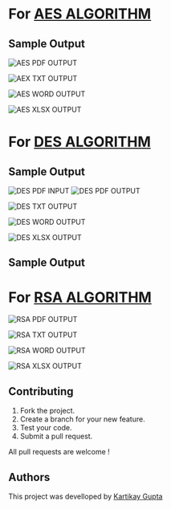 # For [AES ALGORITHM](https://github.com/Kartikay77/Resume/blob/main/information_audit/cryptogAES.java)

## Sample Output
![AES PDF OUTPUT](https://github.com/Kartikay77/Resume/blob/main/Analysis%20of%20AES%20%2CDES%20and%20RSA%20Algorithms%20on%20Various%20Multimedia%20Platforms/media/AES%20PDF%20CODE%20AND%20OUTPUT.JPG?raw=true)

![AEX TXT OUTPUT](https://github.com/Kartikay77/Resume/blob/main/Analysis%20of%20AES%20%2CDES%20and%20RSA%20Algorithms%20on%20Various%20Multimedia%20Platforms/media/AES%20TXT%20CODE%20AND%20OUTPUT.JPG?raw=true)

![AES WORD OUTPUT](https://github.com/Kartikay77/Resume/blob/main/Analysis%20of%20AES%20%2CDES%20and%20RSA%20Algorithms%20on%20Various%20Multimedia%20Platforms/media/AES%20WORD%20OUTPUT.JPG?raw=true)

![AES XLSX OUTPUT](https://github.com/Kartikay77/Resume/blob/main/Analysis%20of%20AES%20%2CDES%20and%20RSA%20Algorithms%20on%20Various%20Multimedia%20Platforms/media/AES%20XLSX%20OUTPUT.JPG?raw=true)


# For [DES ALGORITHM](https://github.com/Kartikay77/Resume/blob/main/information_audit/cryptogDES.java)

## Sample Output
![DES PDF INPUT](https://github.com/Kartikay77/Resume/blob/main/Analysis%20of%20AES%20%2CDES%20and%20RSA%20Algorithms%20on%20Various%20Multimedia%20Platforms/media/DES%20PDF%20CODE.JPG?raw=true)
![DES PDF OUTPUT](https://github.com/Kartikay77/Resume/blob/main/Analysis%20of%20AES%20%2CDES%20and%20RSA%20Algorithms%20on%20Various%20Multimedia%20Platforms/media/DES%20PDF%20OUTPUT.JPG?raw=true)

![DES TXT OUTPUT](https://github.com/Kartikay77/Resume/blob/main/Analysis%20of%20AES%20%2CDES%20and%20RSA%20Algorithms%20on%20Various%20Multimedia%20Platforms/media/DES%20TXT%20OUTPUT.JPG?raw=true)

![DES WORD OUTPUT](https://github.com/Kartikay77/Resume/blob/main/Analysis%20of%20AES%20%2CDES%20and%20RSA%20Algorithms%20on%20Various%20Multimedia%20Platforms/media/DES%20WORD%20OUTPUT.JPG?raw=true)

![DES XLSX OUTPUT](https://github.com/Kartikay77/Resume/blob/main/Analysis%20of%20AES%20%2CDES%20and%20RSA%20Algorithms%20on%20Various%20Multimedia%20Platforms/media/DES%20XLSX%20CODE%20AND%20OUTPUT.JPG?raw=true)


## Sample Output
# For [RSA ALGORITHM](https://github.com/Kartikay77/Resume/blob/main/information_audit/cryptogRSA.java)

![RSA PDF OUTPUT](https://github.com/Kartikay77/Resume/blob/main/Analysis%20of%20AES%20%2CDES%20and%20RSA%20Algorithms%20on%20Various%20Multimedia%20Platforms/media/RSA%20PDF%20CODE%20AND%20OUTPUT.JPG?raw=true)

![RSA TXT OUTPUT](https://github.com/Kartikay77/Resume/blob/main/Analysis%20of%20AES%20%2CDES%20and%20RSA%20Algorithms%20on%20Various%20Multimedia%20Platforms/media/RSA%20TXT%20CODE%20AND%20OUTPUT.JPG?raw=true)

![RSA WORD OUTPUT](https://github.com/Kartikay77/Resume/blob/main/Analysis%20of%20AES%20%2CDES%20and%20RSA%20Algorithms%20on%20Various%20Multimedia%20Platforms/media/RSA%20WORD%20OUTPUT.JPG?raw=true)

![RSA XLSX OUTPUT](https://github.com/Kartikay77/Resume/blob/main/Analysis%20of%20AES%20%2CDES%20and%20RSA%20Algorithms%20on%20Various%20Multimedia%20Platforms/media/RSA%20XLSX%20CODE%20AND%20OUTPUT.JPG?raw=true)

## Contributing
1. Fork the project.
2. Create a branch for your new feature.
3. Test your code.
5. Submit a pull request.

All pull requests are welcome !

## Authors
This project was develloped by [Kartikay Gupta](https://github.com/Kartikay77)



